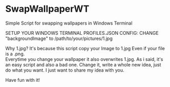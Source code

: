 # SwapWallpaperWT
Simple Script for swapping wallpapers in Windows Terminal

SETUP YOUR WINDOWS TERMINAL PROFILES.JSON CONFIG:
  CHANGE "backgroundImage" to /path/to/your/pictures/1.jpg
   
Why 1.jpg? It's because this script copy your Image to 1.jpg
Even if your file is a .png.   
Everytime you change your wallpaper it also overwrites 1.jpg.
As i said, it's an easy script and also a bad one.
Change it, write a whole new idea, just do what you want.
I just want to share my idea with you. 

Have fun with it!
  
  
